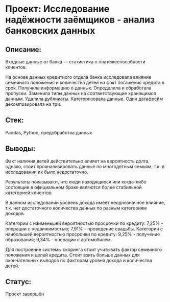 # **Проект: Исследование надёжности заёмщиков - анализ банковских данных**

## **Описание:**
Входные данные от банка — статистика о платёжеспособности клиентов. 

На основе данных кредитного отдела банка исследовала влияние семейного положения и количества детей на факт погашения кредита в срок. Получила информацию о данных. Определила и обработала пропуски. Заменила типы данных на соответствующие хранящимся данным. Удалила дубликаты. Категоризовала данные. Один датафрейм декомпозировала на три.
## **Стек:** 
Pandas, Python, предобработка данных
## **Выводы:**
Факт наличия детей действительно влияет на вероятность долга, однако, стоит проанализировать данные по многодетным семьям, т.к. в исследовании их было недостаточно. 

Результаты показывают, что люди находящиеся или когда-либо состоящие в официальном браке являются более стабильной категорией клиентов.

В данном исследовании уровень дохода имеет неоднозначное влияние, т.к. нет достаточного количества данных по разным категориям доходов. 

Категории с наименьшей вероятностью просрочки по кредиту: 7,25% - операции с недвижимостью; 7,91% - проведение свадьбы. Категории с наибольшей вероятностью просрочки по кредиту: 9,25% - получение образования; 9,34% - операции с автомобилем. 

Для построение системы скоринга стоит учитывать фактор семейного положения и целей кредита. Стоит взять больше данных для окончательных выводов по факторам уровня дохода и количества детей.

## Статус: 
Проект завершён
